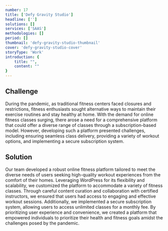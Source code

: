 ```yaml
---
number: 17
title: ['Defy Gravity Studio']
headline: ['']
solutions: []
services: ['SAAS']
methodologies: []
period: []
thumbnail: 'defy-gravity-studio-thumbnail'
cover: 'defy-gravity-studio-cover'
storyType: 'Work'
introduction: {
    title: "",
    content: ""
}
---
```


## Challenge

During the pandemic, as traditional fitness centers faced closures and restrictions, fitness enthusiasts sought alternative ways to maintain their exercise routines and stay healthy at home. With the demand for online fitness classes surging, there arose a need for a comprehensive platform that could offer a diverse range of classes through a subscription-based model. However, developing such a platform presented challenges, including ensuring seamless class delivery, providing a variety of workout options, and implementing a secure subscription system.

## Solution

Our team developed a robust online fitness platform tailored to meet the diverse needs of users seeking high-quality workout experiences from the comfort of their homes. Leveraging WordPress for its flexibility and scalability, we customized the platform to accommodate a variety of fitness classes. Through careful content curation and collaboration with certified instructors, we ensured that users had access to engaging and effective workout sessions. Additionally, we implemented a secure subscription system, allowing users to access unlimited classes for a monthly fee. By prioritizing user experience and convenience, we created a platform that empowered individuals to prioritize their health and fitness goals amidst the challenges posed by the pandemic.
